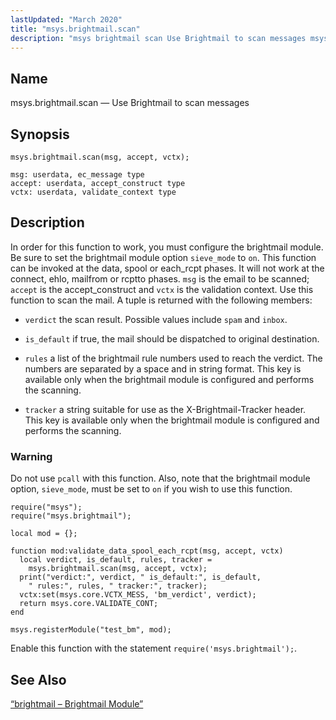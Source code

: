 ```yaml
---
lastUpdated: "March 2020"
title: "msys.brightmail.scan"
description: "msys brightmail scan Use Brightmail to scan messages msys brightmail scan msg accept vctx In order for this function to work you must configure the brightmail module Be sure to set the brightmail module option sieve mode to on This function can be invoked at the data spool or each..."
---
```


<a name="lua.ref.msys.brightmail.scan"></a> 
## Name

msys.brightmail.scan — Use Brightmail to scan messages

<a name="idp26232016"></a> 
## Synopsis

`msys.brightmail.scan(msg, accept, vctx);`

```
msg: userdata, ec_message type
accept: userdata, accept_construct type
vctx: userdata, validate_context type
```
<a name="idp26234816"></a> 
## Description

In order for this function to work, you must configure the brightmail module. Be sure to set the brightmail module option `sieve_mode` to `on`. This function can be invoked at the data, spool or each_rcpt phases. It will not work at the connect, ehlo, mailfrom or rcptto phases. `msg` is the email to be scanned; `accept` is the accept_construct and `vctx` is the validation context. Use this function to scan the mail. A tuple is returned with the following members:

*   `verdict` the scan result. Possible values include `spam` and `inbox`.

*   `is_default` if true, the mail should be dispatched to original destination.

*   `rules` a list of the brightmail rule numbers used to reach the verdict. The numbers are separated by a space and in string format. This key is available only when the brightmail module is configured and performs the scanning.

*   `tracker` a string suitable for use as the X-Brightmail-Tracker header. This key is available only when the brightmail module is configured and performs the scanning.

### Warning

Do not use `pcall` with this function. Also, note that the brightmail module option, `sieve_mode`, must be set to `on` if you wish to use this function.

<a name="lua.ref.msys.brightmail.scan.example"></a> 


```
require("msys");
require("msys.brightmail");

local mod = {};

function mod:validate_data_spool_each_rcpt(msg, accept, vctx)
  local verdict, is_default, rules, tracker =
    msys.brightmail.scan(msg, accept, vctx);
  print("verdict:", verdict, " is_default:", is_default,
    " rules:", rules, " tracker:", tracker);
  vctx:set(msys.core.VCTX_MESS, 'bm_verdict', verdict);
  return msys.core.VALIDATE_CONT;
end

msys.registerModule("test_bm", mod);
```

Enable this function with the statement `require('msys.brightmail');`.

<a name="idp26251536"></a> 
## See Also

[“brightmail – Brightmail Module”](/momentum/3/3-reference/3-reference-modules-brightmail)